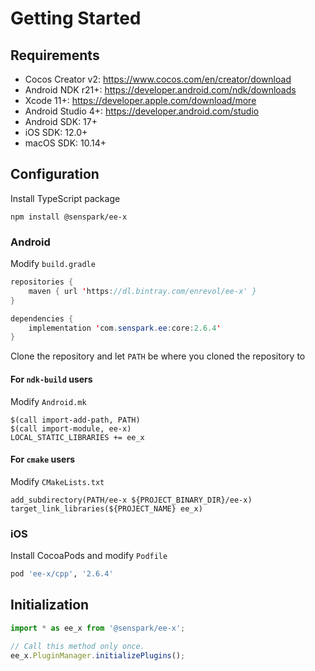 # Getting Started
## Requirements
- Cocos Creator v2: <https://www.cocos.com/en/creator/download>
- Android NDK r21+: <https://developer.android.com/ndk/downloads>
- Xcode 11+: <https://developer.apple.com/download/more>
- Android Studio 4+: <https://developer.android.com/studio>
- Android SDK: 17+
- iOS SDK: 12.0+
- macOS SDK: 10.14+

## Configuration
Install TypeScript package
```
npm install @senspark/ee-x
```

### Android
Modify `build.gradle`
```java
repositories {
    maven { url 'https://dl.bintray.com/enrevol/ee-x' }
}

dependencies {
    implementation 'com.senspark.ee:core:2.6.4'
}
```

Clone the repository and let `PATH` be where you cloned the repository to
#### For `ndk-build` users
Modify `Android.mk`
```
$(call import-add-path, PATH)
$(call import-module, ee-x)
LOCAL_STATIC_LIBRARIES += ee_x
```

#### For `cmake` users
Modify `CMakeLists.txt`
```
add_subdirectory(PATH/ee-x ${PROJECT_BINARY_DIR}/ee-x)
target_link_libraries(${PROJECT_NAME} ee_x)
```

### iOS
Install CocoaPods and modify `Podfile`
```ruby
pod 'ee-x/cpp', '2.6.4'
```

## Initialization
```ts
import * as ee_x from '@senspark/ee-x';

// Call this method only once.
ee_x.PluginManager.initializePlugins();
```
